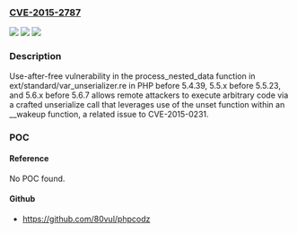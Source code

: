 ### [CVE-2015-2787](https://cve.mitre.org/cgi-bin/cvename.cgi?name=CVE-2015-2787)
![](https://img.shields.io/static/v1?label=Product&message=n%2Fa&color=blue)
![](https://img.shields.io/static/v1?label=Version&message=n%2Fa&color=blue)
![](https://img.shields.io/static/v1?label=Vulnerability&message=n%2Fa&color=brighgreen)

### Description

Use-after-free vulnerability in the process_nested_data function in ext/standard/var_unserializer.re in PHP before 5.4.39, 5.5.x before 5.5.23, and 5.6.x before 5.6.7 allows remote attackers to execute arbitrary code via a crafted unserialize call that leverages use of the unset function within an __wakeup function, a related issue to CVE-2015-0231.

### POC

#### Reference
No POC found.

#### Github
- https://github.com/80vul/phpcodz

